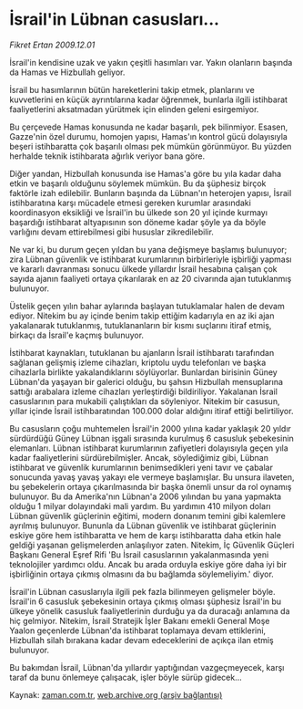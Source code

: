 # İsrail'in Lübnan casusları...

*Fikret Ertan 2009.12.01*

<tr><td class="metin" colspan="2" style="padding-top: 20px; padding-left: 5px; ">İsrail'in kendisine uzak ve yakın çeşitli hasımları var. Yakın olanların başında da Hamas ve Hizbullah geliyor.</td></tr><tr><td class="metin" colspan="2" style="padding-top: 20px; padding-left: 5px; "><p> İsrail bu hasımlarının bütün hareketlerini takip etmek, planlarını ve kuvvetlerini en küçük ayrıntılarına kadar öğrenmek, bunlarla ilgili istihbarat faaliyetlerini aksatmadan yürütmek için elinden geleni esirgemiyor.
<p> Bu çerçevede Hamas konusunda ne kadar başarılı, pek bilinmiyor. Esasen, Gazze'nin özel durumu, homojen yapısı, Hamas'ın kontrol gücü dolayısıyla beşeri istihbaratta çok başarılı olması pek mümkün görünmüyor. Bu yüzden herhalde teknik istihbarata ağırlık veriyor bana göre.
<p> Diğer yandan, Hizbullah konusunda ise Hamas'a göre bu yıla kadar daha etkin ve başarılı olduğunu söylemek mümkün. Bu da şüphesiz birçok faktörle izah edilebilir. Bunların başında da Lübnan'ın heterojen yapısı, İsrail istihbaratına karşı mücadele etmesi gereken kurumlar arasındaki koordinasyon eksikliği ve İsrail'in bu ülkede son 20 yıl içinde kurmayı başardığı istihbarat altyapısının son döneme kadar şöyle ya da böyle varlığını devam ettirebilmesi gibi hususlar zikredilebilir.
<p> Ne var ki, bu durum geçen yıldan bu yana değişmeye başlamış bulunuyor; zira Lübnan güvenlik ve istihbarat kurumlarının birbirleriyle işbirliği yapması ve kararlı davranması sonucu ülkede yıllardır İsrail hesabına çalışan çok sayıda ajanın faaliyeti ortaya çıkarılarak en az 20 civarında ajan tutuklanmış bulunuyor.
<p> Üstelik geçen yılın bahar aylarında başlayan tutuklamalar halen de devam ediyor. Nitekim bu ay içinde benim takip ettiğim kadarıyla en az iki ajan yakalanarak tutuklanmış, tutuklananların bir kısmı suçlarını itiraf etmiş, birkaçı da İsrail'e kaçmış bulunuyor.
<p> İstihbarat kaynakları, tutuklanan bu ajanların İsrail istihbaratı tarafından sağlanan gelişmiş izleme cihazları, kriptolu uydu telefonları ve başka cihazlarla birlikte yakalandıklarını söylüyorlar. Bunlardan birisinin Güney Lübnan'da yaşayan bir galerici olduğu, bu şahsın Hizbullah mensuplarına sattığı arabalara izleme cihazları yerleştirdiği bildiriliyor. Yakalanan İsrail casuslarının para mukabili çalıştıkları da söyleniyor. Nitekim bir casusun, yıllar içinde İsrail istihbaratından 100.000 dolar aldığını itiraf ettiği belirtiliyor.
<p> Bu casusların çoğu muhtemelen İsrail'in 2000 yılına kadar yaklaşık 20 yıldır sürdürdüğü Güney Lübnan işgali sırasında kurulmuş 6 casusluk şebekesinin elemanları. Lübnan istihbarat kurumlarının zafiyetleri dolayısıyla geçen yıla kadar faaliyetlerini sürdürebilmişler. Ancak, söylediğimiz gibi, Lübnan istihbarat ve güvenlik kurumlarının benimsedikleri yeni tavır ve çabalar sonucunda yavaş yavaş yakayı ele vermeye başlamışlar. Bu unsura ilaveten, bu şebekelerin ortaya çıkarılmasında bir başka önemli unsur da rol oynamış bulunuyor. Bu da Amerika'nın Lübnan'a 2006 yılından bu yana yapmakta olduğu 1 milyar dolayındaki mali yardım. Bu yardımın 410 milyon doları Lübnan güvenlik güçlerinin eğitimi, modern donanım temini gibi kalemlere ayrılmış bulunuyor. Bununla da Lübnan güvenlik ve istihbarat güçlerinin eskiye göre hem istihbaratta ve hem de karşı istihbaratta daha etkin hale geldiği yaşanan gelişmelerden anlaşılıyor zaten. Nitekim, İç Güvenlik Güçleri Başkanı General Eşref Rifi 'Bu İsrail casuslarının yakalanmasında yeni teknolojiler yardımcı oldu. Ancak bu arada orduyla eskiye göre daha iyi bir işbirliğinin ortaya çıkmış olmasını da bu bağlamda söylemeliyim.' diyor.
<p> İsrail'in Lübnan casuslarıyla ilgili pek fazla bilinmeyen gelişmeler böyle. İsrail'in 6 casusluk şebekesinin ortaya çıkmış olması şüphesiz İsrail'in bu ülkeye yönelik casusluk faaliyetlerinin durduğu ya da duracağı anlamına da hiç gelmiyor. Nitekim, İsrail Stratejik İşler Bakanı emekli General Moşe Yaalon geçenlerde Lübnan'da istihbarat toplamaya devam ettiklerini, Hizbullah silah bırakana kadar devam edeceklerini de açıkça ilan etmiş bulunuyor.
<p> Bu bakımdan İsrail, Lübnan'da yıllardır yaptığından vazgeçmeyecek, karşı taraf da bunu önlemeye çalışacak, işler böyle sürüp gidecek... <br/></p></p></p></p></p></p></p></p></p></td></tr>

Kaynak: [zaman.com.tr](http://zaman.com.tr/yazar.do?yazino=921809), [web.archive.org (arşiv bağlantısı)](http://web.archive.org/web/20091220061119/http://www.zaman.com.tr:80/yazar.do?yazino=921809)
